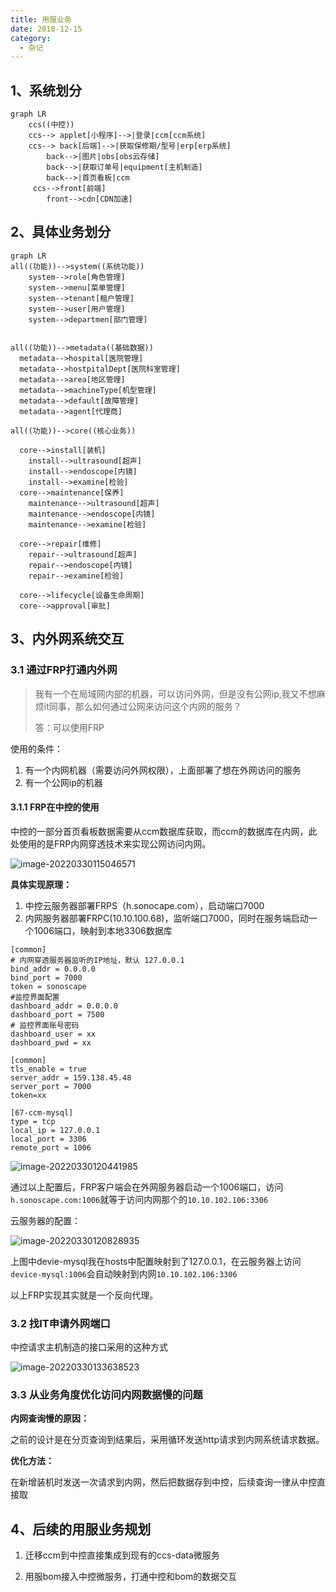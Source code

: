 ```yaml
---
title: 用服业务
date: 2018-12-15
category:
  - 杂记
--- 
```


## 1、系统划分

```mermaid
graph LR
    ccs((中控))
    ccs--> applet[小程序]-->|登录|ccm[ccm系统]
    ccs--> back[后端]-->|获取保修期/型号|erp[erp系统]
     	back-->|图片|obs[obs云存储]
     	back-->|获取订单号|equipment[主机制造]
    	back-->|首页看板|ccm
     ccs-->front[前端]
    	front-->cdn[CDN加速]
```

## 2、具体业务划分

```mermaid
graph LR
all((功能))-->system((系统功能))
    system-->role[角色管理]
    system-->menu[菜单管理]
    system-->tenant[租户管理]
    system-->user[用户管理]
    system-->departmen[部门管理]


all((功能))-->metadata((基础数据))
  metadata-->hospital[医院管理]
  metadata-->hostpitalDept[医院科室管理]
  metadata-->area[地区管理]
  metadata-->machineType[机型管理]
  metadata-->default[故障管理]
  metadata-->agent[代理商]

all((功能))-->core((核心业务))

  core-->install[装机]
    install-->ultrasound[超声]
    install-->endoscope[内镜]
    install-->examine[检验]
  core-->maintenance[保养]
    maintenance-->ultrasound[超声]
    maintenance-->endoscope[内镜]
    maintenance-->examine[检验]

  core-->repair[维修]
    repair-->ultrasound[超声]
    repair-->endoscope[内镜]
    repair-->examine[检验]

  core-->lifecycle[设备生命周期]
  core-->approval[审批]
```

## 3、内外网系统交互

### 3.1 通过FRP打通内外网

> 我有一个在局域网内部的机器，可以访问外网，但是没有公网ip,我又不想麻烦it同事，那么如何通过公网来访问这个内网的服务？
>
> 答：可以使用FRP

使用的条件：

1. 有一个内网机器（需要访问外网权限），上面部署了想在外网访问的服务
2. 有一个公网ip的机器

#### 3.1.1 FRP在中控的使用

中控的一部分首页看板数据需要从ccm数据库获取，而ccm的数据库在内网，此处使用的是FRP内网穿透技术来实现公网访问内网。

![image-20220330115046571](https://afatpig.oss-cn-chengdu.aliyuncs.com/blog/image-20220330115046571.png)

**具体实现原理：**

1. 中控云服务器部署FRPS（h.sonocape.com），启动端口7000
2. 内网服务器部署FRPC(10.10.100.68)，监听端口7000，同时在服务端启动一个1006端口，映射到本地3306数据库

```shell
[common]
# 内网穿透服务器监听的IP地址，默认 127.0.0.1
bind_addr = 0.0.0.0
bind_port = 7000
token = sonoscape
#监控界面配置
dashboard_addr = 0.0.0.0
dashboard_port = 7500
# 监控界面账号密码
dashboard_user = xx
dashboard_pwd = xx

```

```shell
[common]
tls_enable = true
server_addr = 159.138.45.48
server_port = 7000
token=xx

[67-ccm-mysql]
type = tcp
local_ip = 127.0.0.1
local_port = 3306
remote_port = 1006

```

![image-20220330120441985](https://afatpig.oss-cn-chengdu.aliyuncs.com/blog/image-20220330120441985.png)



通过以上配置后，FRP客户端会在外网服务器启动一个1006端口，访问`h.sonoscape.com:1006`就等于访问内网那个的`10.10.102.106:3306`

云服务器的配置：

![image-20220330120828935](https://afatpig.oss-cn-chengdu.aliyuncs.com/blog/image-20220330120828935.png)

上图中devie-mysql我在hosts中配置映射到了127.0.0.1，在云服务器上访问`device-mysql:1006`会自动映射到内网`10.10.102.106:3306`

以上FRP实现其实就是一个反向代理。

### 3.2 找IT申请外网端口

中控请求主机制造的接口采用的这种方式

![image-20220330133638523](https://afatpig.oss-cn-chengdu.aliyuncs.com/blog/image-20220330133638523.png)

### 3.3 从业务角度优化访问内网数据慢的问题

**内网查询慢的原因：**

之前的设计是在分页查询到结果后，采用循环发送http请求到内网系统请求数据。

**优化方法：**

在新增装机时发送一次请求到内网，然后把数据存到中控，后续查询一律从中控直接取

## 4、后续的用服业务规划



1. 迁移ccm到中控直接集成到现有的ccs-data微服务

2. 用服bom接入中控微服务，打通中控和bom的数据交互

   
